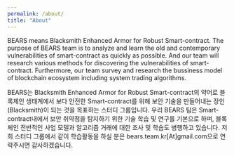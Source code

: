 ```yaml
---
permalink: /about/
title: "About"
---
```


  BEARS means Blacksmith Enhanced Armor for Robust Smart-contract.
  The purpose of BEARS team is to analyze and learn the old and
  contemporary vulnerabilities of smart-contract as quickly as possible.
  And our team will research various methods for discovering 
  the vulnerabilities of smart-contract.
  Furthermore, our team survey and research the bussiness model of blockchain
  ecosystem including system trading algorithms.


  BEARS는 Blacksmith Enhanced Armor for Robust Smart-contract의 약어로 블록체인 생태계에서 보다 안전한 Smart-contract를 위해 보안 기술을 만들어내는 장인(Blacksmith)이 되는 것을 목표하는 스터디 그룹입니다. 우리 BEARS 팀은 Smart-contract내에서 보안 취약점을 탐지하기 위한 기술 학습 및 연구를 기본으로 하며, 블록체인 전반적인 사업 모델과 알고리즘 거래에 대한 조사 및 학습도 병행하고 있습니다. 저희 스터디 그룹에서 같이 학습활동을 하실 분은 bears.team.kr[At]gmail.com으로 연락주시면 감사하겠습니다.

